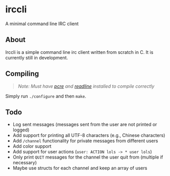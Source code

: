 # irccli
A minimal command line IRC client

## About

Irccli is a simple command line irc client written from scratch in C. It is currently still in development.

## Compiling
> _Note: Must have [pcre](http://www.pcre.org/) and [readline](https://cnswww.cns.cwru.edu/php/chet/readline/rltop.html) installed to compile correctly_

Simply run `./configure` and then `make`.

## Todo
- Log sent messages (messages sent from the user are not printed or logged)
- Add support for printing all UTF-8 characters (e.g., Chinese characters)
- Add `/channel` functionality for private messages from different users
- Add color support
- Add support for user actions (`user: ACTION lols -> * user lols`)
- Only print `QUIT` messages for the channel the user quit from (multiple if necessary)
 - Maybe use structs for each channel and keep an array of users
